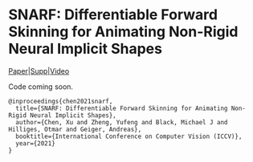 # SNARF: Differentiable Forward Skinning for Animating Non-Rigid Neural Implicit Shapes
[Paper](https://arxiv.org/pdf/2104.03953.pdf)|[Supp](https://bit.ly/3t1Tk6F)|[Video](https://youtu.be/rCEpFTKjFHE)

Code coming soon.


```
@inproceedings{chen2021snarf,
  title={SNARF: Differentiable Forward Skinning for Animating Non-Rigid Neural Implicit Shapes},
  author={Chen, Xu and Zheng, Yufeng and Black, Michael J and Hilliges, Otmar and Geiger, Andreas},
  booktitle={International Conference on Computer Vision (ICCV)},
  year={2021}
}

```
